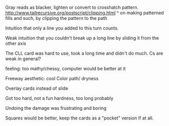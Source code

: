 Gray reads as blacker, lighten or convert to crosshatch pattern.
   http://www.tailrecursive.org/postscript/clipping.html
    ^ on making patterned fills and such, by clipping the pattern to the path

Intuition that only a line you added to this turn counts.

Weak intuition that you couldn't break up a long line by sliding it from the other axis

The CLL card was hard to use, took a long time and didn't do much. Cs are weak in general?

feeling: too mathy/chessy, computer would be better at it

Freeway aesthetic: cool
Color path/ dryness

Overlay cards instead of slide

Got too hard, not a fun hardness, too long probably

Undoing the damage was frustrating and boring


Squares would be better, keep the cards as a "pocket" version if at all.
